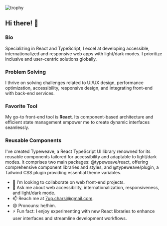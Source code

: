 ![trophy](https://github-profile-trophy.vercel.app/?username=7up-charsi)

## Hi there! 👋

### Bio

Specializing in React and TypeScript, I excel at developing accessible, internationalized and responsive web apps with light/dark modes. I prioritize inclusive and user-centric solutions globally.

### Problem Solving

I thrive on solving challenges related to UI/UX design, performance optimization, accessibility, responsive design, and integrating front-end with back-end services.

### Favorite Tool

My go-to front-end tool is **React**. Its component-based architecture and efficient state management empower me to create dynamic interfaces seamlessly.

### Reusable Components

I've created Typeweave, a React TypeScript UI library renowned for its reusable components tailored for accessibility and adaptable to light/dark modes. It comprises two main packages: @typeweave/react, offering comprehensive component libraries and styles, and @typeweave/plugin, a Tailwind CSS plugin providing essential theme variables.

- 👯 I’m looking to collaborate on web front-end projects.
- 💬 Ask me about web accessibility, internationalization, responsiveness, and light/dark mode.
- 📫 Reach me at [7up.charsi@gmail.com](mailto:7up.charsi@gmail.com).
- 😄 Pronouns: he/him.
- ⚡ Fun fact: I enjoy experimenting with new React libraries to enhance user interfaces and streamline development workflows.
